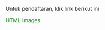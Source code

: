 <html>
	<head>
<style>
a:link {
    color: green;
    background-color: transparent;
    text-decoration: none;
}
a:visited {
    color: pink;
    background-color: transparent;
    text-decoration: none;
}
a:hover {
    color: red;
    background-color: transparent;
    text-decoration: underline;
}
a:active {
    color: yellow;
    background-color: transparent;
    text-decoration: underline;
}
</style>
</head>
<body>
<p>Untuk pendaftaran, klik link berikut ini</p>
<a href="Form Pendaftarn ProTEFL" target="_blank">HTML Images</a> 
</body>
</html>

